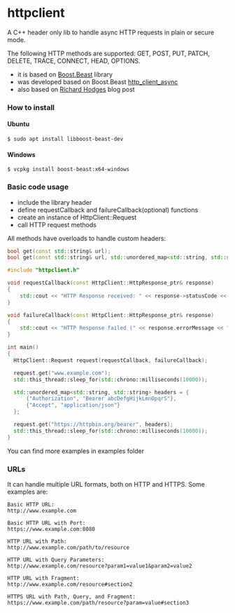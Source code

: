 # httpclient
A C++ header only lib to handle async HTTP requests in plain or secure mode.

The following HTTP methods are supported: GET, POST, PUT, PATCH, DELETE, TRACE, CONNECT, HEAD, OPTIONS.

- it is based on [Boost.Beast](https://github.com/boostorg/beast) library
- was developed based on Boost.Beast [http_client_async](https://www.boost.org/doc/libs/1_82_0/libs/beast/example/http/client/async/http_client_async.cpp)
- also based on [Richard Hodges](https://cppalliance.org/richard/2021/01/01/RichardsNewYearUpdate.html) blog post

### How to install

#### Ubuntu
```$ sudo apt install libboost-beast-dev```

#### Windows
```$ vcpkg install boost-beast:x64-windows```

### Basic code usage

- include the library header
- define requestCallback and failureCallback(optional) functions
- create an instance of HttpClient::Request
- call HTTP request methods

All methods have overloads to handle custom headers:
```cpp
bool get(const std::string& url);
bool get(const std::string& url, std::unordered_map<std::string, std::string>& fields);
```


```cpp
#include "httpclient.h"

void requestCallback(const HttpClient::HttpResponse_ptr& response)
{
    std::cout << "HTTP Response received: " << response->statusCode << " (" << response->responseTimeMs << "ms)" << std::endl;
}

void failureCallback(const HttpClient::HttpResponse_ptr& response)
{
    std::cout << "HTTP Response failed (" << response.errorMessage << ")" << std::endl;
}

int main()
{
  HttpClient::Request request(requestCallback, failureCallback);

  request.get("www.example.com");
  std::this_thread::sleep_for(std::chrono::milliseconds(10000));

  std::unordered_map<std::string, std::string> headers = {
      {"Authorization", "Bearer abcDefgHijkLmnOpqrS"},
      {"Accept", "application/json"}
  };

  request.get("https://httpbin.org/bearer", headers);
  std::this_thread::sleep_for(std::chrono::milliseconds(10000));
}
```
You can find more examples in examples folder 

### URLs
It can handle multiple URL formats, both on HTTP and HTTPS. Some examples are:
```
Basic HTTP URL:
http://www.example.com 

Basic HTTP URL with Port:
https://www.example.com:8080

HTTP URL with Path:
http://www.example.com/path/to/resource

HTTP URL with Query Parameters:
http://www.example.com/resource?param1=value1&param2=value2

HTTP URL with Fragment:
http://www.example.com/resource#section2

HTTPS URL with Path, Query, and Fragment:
https://www.example.com/path/resource?param=value#section3
```

